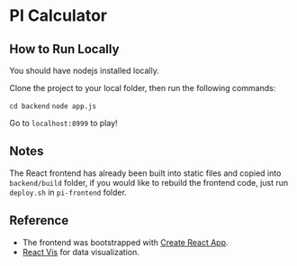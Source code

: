 # PI Calculator

## How to Run Locally

You should have nodejs installed locally. 

Clone the project to your local folder, then run the following commands:

`cd backend`
`node app.js`

Go to `localhost:8999` to play!

## Notes

The React frontend has already been built into static files and copied into `backend/build` folder, if you would like to rebuild the frontend code, just run `deploy.sh` in `pi-frontend` folder.

## Reference

* The frontend was bootstrapped with [Create React App](https://github.com/facebook/create-react-app).
* [React Vis](https://github.com/uber/react-vis) for data visualization.

